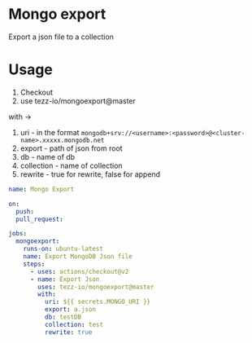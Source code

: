 # Mongo export
Export a json file to a collection

# Usage

1. Checkout
2. use tezz-io/mongoexport@master

with ->
1. uri - in the format `mongodb+srv://<username>:<password>@<cluster-name>.xxxxx.mongodb.net`
2. export - path of json from root
3. db - name of db
4. collection - name of collection
5. rewrite - true for rewrite, false for append

```yml
name: Mongo Export

on: 
  push:
  pull_request:

jobs:
  mongoexport:
    runs-on: ubuntu-latest
    name: Export MongoDB Json file
    steps:
      - uses: actions/checkout@v2
      - name: Export Json
        uses: tezz-io/mongoexport@master
        with:
          uri: ${{ secrets.MONGO_URI }}
          export: a.json
          db: testDB
          collection: test
          rewrite: true
```
